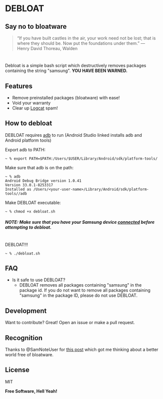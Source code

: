 # DEBLOAT
## Say no to bloatware
> “If you have built castles in the air, your work need not be lost; that is where they should be. Now put the foundations under them.”
― Henry David Thoreau, Walden

#
Debloat is a simple bash script which destructively removes packages containing the string "samsung". **YOU HAVE BEEN WARNED.**

## Features

- Remove preinstalled packages (bloatware) with ease!
- Void your warranty
- Clear up [Logcat](https://developer.android.com/studio/command-line/logcat) spam!

## How to debloat

DEBLOAT requires [adb](https://developer.android.com/studio/) to run (Android Studio linked installs adb and Android platform tools)

Export adb to PATH:
```
~ % export PATH=$PATH:/Users/$USER/Library/Android/sdk/platform-tools/
```

Make sure that adb is on the path:
```
~ % adb
Android Debug Bridge version 1.0.41
Version 33.0.1-8253317
Installed as /Users/<your-user-name>/Library/Android/sdk/platform-tools//adb
```

Make DEBLOAT executable:
```
~ % chmod +x debloat.sh
```

##### NOTE: Make sure that you have your Samsung device [connected](https://developer.android.com/studio/command-line/adb#wireless) before attempting to debloat.

#
#

DEBLOAT!!!
```
~ % ./debloat.sh
```

## FAQ

* Is it safe to use DEBLOAT?
    * DEBLOAT removes all packages containing "samsung" in the package id. If you do not want to remove all packages containing "samsung" in the package ID, please do not use DEBLOAT.

## Development

Want to contribute? Great! Open an issue or make a pull request.

## Recognition

Thanks to @SamNoteUser for [this post](https://r1.community.samsung.com/t5/others/how-to-remove-samsung-bloatware-without-root/td-p/5817510) which got me thinking about a better world free of bloatware.

## License

MIT

**Free Software, Hell Yeah!**
